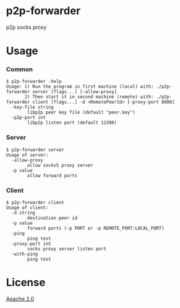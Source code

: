 # p2p-forwarder

p2p socks proxy

# Usage

### Common

```text
$ p2p-forwarder -help
Usage: 1) Run the program in first machine (local) with: ./p2p-forwarder server [flags...] [-allow-proxy]
       2) Then start it in second machine (remote) with: ./p2p-forwarder client [flags...] -d <RemotePeerId> [-proxy-port 8000]
  -key-file string
        libp2p peer key file (default "peer.key")
  -p2p-port int
        libp2p listen port (default 12398)
```

### Server

```text
$ p2p-forwarder server
Usage of server:
  -allow-proxy
        allow socks5 proxy server
  -p value
        allow forward ports
```

### Client

```text
$ p2p-forwarder client
Usage of client:
  -d string
        destination peer id
  -p value
        forward ports (-p PORT or -p REMOTE_PORT:LOCAL_PORT)
  -ping
        ping test
  -proxy-port int
        socks proxy server listen port
  -with-ping
        ping test
```

# License

[Apache 2.0](./LICENSE)

